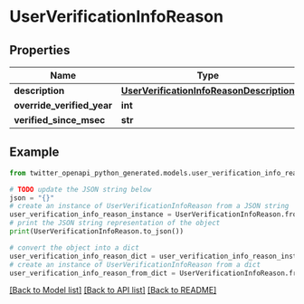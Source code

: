 # UserVerificationInfoReason


## Properties

Name | Type | Description | Notes
------------ | ------------- | ------------- | -------------
**description** | [**UserVerificationInfoReasonDescription**](UserVerificationInfoReasonDescription.md) |  | 
**override_verified_year** | **int** |  | [optional] 
**verified_since_msec** | **str** |  | 

## Example

```python
from twitter_openapi_python_generated.models.user_verification_info_reason import UserVerificationInfoReason

# TODO update the JSON string below
json = "{}"
# create an instance of UserVerificationInfoReason from a JSON string
user_verification_info_reason_instance = UserVerificationInfoReason.from_json(json)
# print the JSON string representation of the object
print(UserVerificationInfoReason.to_json())

# convert the object into a dict
user_verification_info_reason_dict = user_verification_info_reason_instance.to_dict()
# create an instance of UserVerificationInfoReason from a dict
user_verification_info_reason_from_dict = UserVerificationInfoReason.from_dict(user_verification_info_reason_dict)
```
[[Back to Model list]](../README.md#documentation-for-models) [[Back to API list]](../README.md#documentation-for-api-endpoints) [[Back to README]](../README.md)


